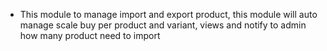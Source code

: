 - This module to manage import and export product, this module will auto manage scale buy per product and variant, views and notify to admin how many product need to import